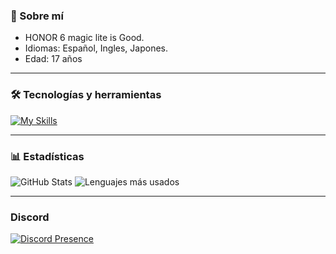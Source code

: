 ### 


### 🌟 Sobre mí
- HONOR 6 magic lite is Good.
- Idiomas: Español, Ingles, Japones.
- Edad: 17 años 
---

### 🛠️ Tecnologías y herramientas
[![My Skills](https://skillicons.dev/icons?i=python,js,java,html,css,rust,linux)](https://skillicons.dev)

---

### 📊 Estadísticas
![GitHub Stats](https://github-readme-stats.vercel.app/api?username=Sommervt&show_icons=true&theme=radical)
![Lenguajes más usados](https://github-readme-stats.vercel.app/api/top-langs/?username=Sommervt&layout=compact&theme=radical)

---

### Discord
[![Discord Presence](https://lanyard.cnrad.dev/api/1221348290982056098)](https://discord.com/users/1221348290982056098)
